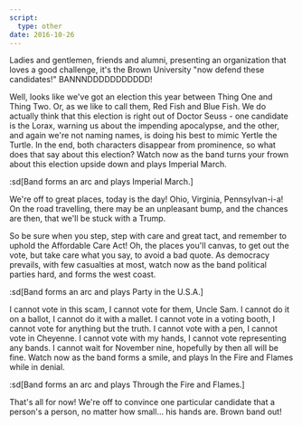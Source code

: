 ```yaml
---
script:
  type: other
date: 2016-10-26
---
```


Ladies and gentlemen, friends and alumni, presenting an organization that loves a good challenge, it's the Brown University "now defend these candidates!" BANNNDDDDDDDDDDD!

Well, looks like we've got an election this year between Thing One and Thing Two. Or, as we like to call them, Red Fish and Blue Fish. We do actually think that this election is right out of Doctor Seuss - one candidate is the Lorax, warning us about the impending apocalypse, and the other, and again we're not naming names, is doing his best to mimic Yertle the Turtle. In the end, both characters disappear from prominence, so what does that say about this election? Watch now as the band turns your frown about this election upside down and plays Imperial March.

:sd[Band forms an arc and plays Imperial March.]

We're off to great places, today is the day! Ohio, Virginia, Pennsylvan-i-a! On the road travelling, there may be an unpleasant bump, and the chances are then, that we'll be stuck with a Trump.

So be sure when you step, step with care and great tact, and remember to uphold the Affordable Care Act! Oh, the places you'll canvas, to get out the vote, but take care what you say, to avoid a bad quote. As democracy prevails, with few casualties at most, watch now as the band political parties hard, and forms the west coast.

:sd[Band forms an arc and plays Party in the U.S.A.]

I cannot vote in this scam, I cannot vote for them, Uncle Sam. I cannot do it on a ballot, I cannot do it with a mallet. I cannot vote in a voting booth, I cannot vote for anything but the truth. I cannot vote with a pen, I cannot vote in Cheyenne. I cannot vote with my hands, I cannot vote representing any bands. I cannot wait for November nine, hopefully by then all will be fine. Watch now as the band forms a smile, and plays In the Fire and Flames while in denial.

:sd[Band forms an arc and plays Through the Fire and Flames.]

That's all for now! We're off to convince one particular candidate that a person's a person, no matter how small... his hands are. Brown band out!

